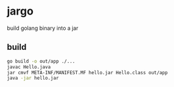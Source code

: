 # jargo

build golang binary into a jar

## build

``` sh
go build -o out/app ./...
javac Hello.java
jar cmvf META-INF/MANIFEST.MF hello.jar Hello.class out/app
java -jar hello.jar
```
